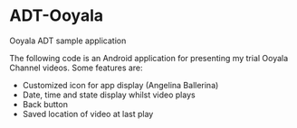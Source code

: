 ADT-Ooyala
==========

Ooyala ADT sample application

The following code is an Android application for presenting my trial Ooyala Channel videos. Some features are:
<ul>
  <li> Customized icon for app display (Angelina Ballerina)
  <li> Date, time and state display whilst video plays
  <li> Back button
  <li> Saved location of video at last play
</ul>
